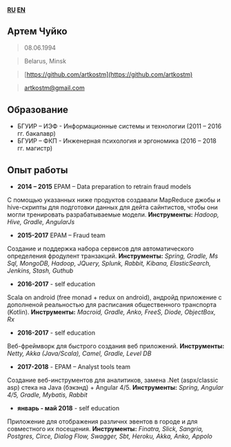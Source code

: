 #### [RU](https://artkostm.github.io/cv/ru) [EN](https://artkostm.github.io/cv/)

## Артем Чуйко
>08.06.1994

>Belarus, Minsk

>[https://github.com/artkostm](https://github.com/artkostm)

>[artkostm@gmail.com](mailto:artkostm@gmail.com)


## Образование

- БГУИР – ИЭФ - Информационные системы и технологии (2011 – 2016 гг. бакалавр)
- БГУИР – ФКП - Инженерная психология и эргономика (2016 – 2018 гг. магистр)

## Опыт работы

- **2014 – 2015** EPAM – Data preparation to retrain fraud models

С помощью указанных ниже продуктов создавали MapReduce джобы и hive-скрипты для подготовки данных для дейта сайнтистов, чтобы они могли тренировать разрабатываемые модели.
**Инструменты:** _Hadoop, Hive, Gradle, AngularJs_
- **2015-2017** EPAM – Fraud team

Cоздание и поддержка набора сервисов для автоматического определения фродулент транзакций.
**Инструменты:** _Spring, Gradle, Ms Sql, MongoDB, Hadoop, JQuery, Splunk, Rabbit, Kibana, ElasticSearch, Jenkins, Stash, Guthub_
- **2016-2017** - self education

Scala on android (free monad + redux on android), андройд приложение с дополненой реальностью для расписания общественного транспорта (Kotlin).
**Инструменты:** _Macroid, Gradle, Anko, FreeS, Diode, ObjectBox, Rx_
- **2016-2017** - self education

Bеб-фреймворк для быстрого создания веб приложений.
**Инструменты:** _Netty, Akka (Java/Scala), Camel, Gradle, Level DB_
- **2017-2018** - EPAM – Analyst tools team 

Cоздание веб-инструментов для аналитиков, замена .Net (aspx/classic asp) стека на Java (бэкэнд) + Angular 4/5.
**Инструменты:** _Spring, Angular 4/5, Gradle, Mybatis, Rabbit_
- **январь - май 2018** - self education

Приложение для отображения различнх эвентов в городе и для совместного их посещения.
**Инструменты:** _Finatra, Slick, Sangria, Postgres, Circe, Dialog Flow, Swagger, Sbt, Heroku, Akka, Anko, Appolo_

